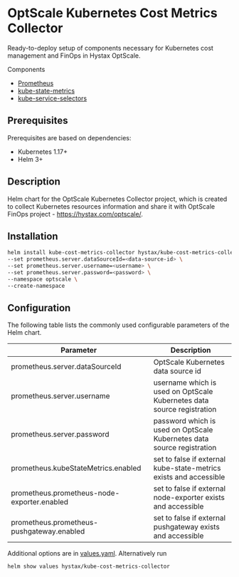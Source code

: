 OptScale Kubernetes Cost Metrics Collector
====
Ready-to-deploy setup of components necessary for Kubernetes cost management and FinOps in Hystax OptScale.

Components
- [Prometheus](https://github.com/prometheus-community/helm-charts/tree/main/charts/prometheus)
- [kube-state-metrics](https://github.com/kubernetes/kube-state-metrics)
- [kube-service-selectors](https://github.com/hystax/helm-charts/tree/main/charts/kube-service-selectors)

## Prerequisites
Prerequisites are based on dependencies:
- Kubernetes 1.17+
- Helm 3+

## Description
Helm chart for the OptScale Kubernetes Collector project, which is created to collect Kubernetes resources information and share it with OptScale FinOps project - https://hystax.com/optscale/.

## Installation
```bash
helm install kube-cost-metrics-collector hystax/kube-cost-metrics-collector \
--set prometheus.server.dataSourceId=<data-source-id> \
--set prometheus.server.username=<username> \
--set prometheus.server.password=<password> \
--namespace optscale \
--create-namespace
```

## Configuration
The following table lists the commonly used configurable parameters of the Helm chart.

Parameter | Description
--------- | ------------------------------------------------
prometheus.server.dataSourceId | OptScale Kubernetes data source id
prometheus.server.username | username which is used on OptScale Kubernetes data source registration
prometheus.server.password | password which is used on OptScale Kubernetes data source registration
prometheus.kubeStateMetrics.enabled | set to false if external kube-state-metrics exists and accessible
prometheus.prometheus-node-exporter.enabled | set to false if external node-exporter exists and accessible
prometheus.prometheus-pushgateway.enabled | set to false if external pushgateway exists and accessible

Additional options are in [values.yaml](values.yaml). Alternatively run
```bash
helm show values hystax/kube-cost-metrics-collector
```
